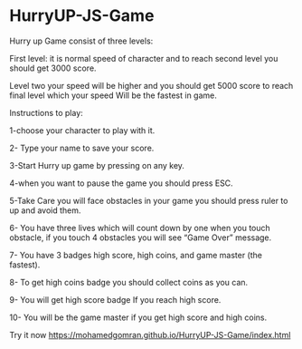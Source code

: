 # HurryUP-JS-Game
Hurry up Game consist of three levels:
>>
First level: it is normal speed of character and to reach second level you should get 3000 score.

Level two your speed will be higher and you should get 5000 score to reach final level which your speed 
Will be the fastest in game.
 
Instructions to play:

1-choose your character to play with it. 

2- Type your name to save your score.

3-Start Hurry up game by pressing on any key.

4-when you want to pause the game you should press ESC. 

5-Take Care you will face obstacles in your game you should press ruler to up and avoid them.

6- You have three lives which will count down by one when you touch obstacle, if you touch 4 obstacles you will see “Game Over” message.

7- You have 3 badges high score, high coins, and game master (the fastest). 

8- To get high coins badge you should collect coins as you can.

9- You will get high score badge If you reach high score.

10- You will be the game master if you get high score and high coins.

Try it now
    https://mohamedgomran.github.io/HurryUP-JS-Game/index.html
